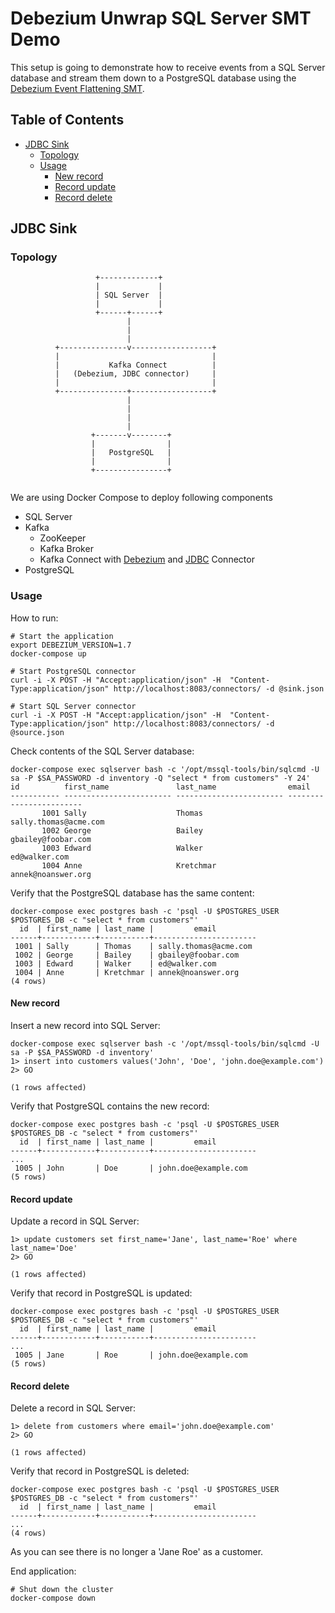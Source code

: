 # Debezium Unwrap SQL Server SMT Demo

This setup is going to demonstrate how to receive events from a SQL Server database and stream them down to a PostgreSQL database using the [Debezium Event Flattening SMT](https://debezium.io/docs/configuration/event-flattening/).

## Table of Contents

* [JDBC Sink](#jdbc-sink)
  * [Topology](#topology)
  * [Usage](#usage)
    * [New record](#new-record)
    * [Record update](#record-update)
    * [Record delete](#record-delete)

## JDBC Sink

### Topology

```text
                   +-------------+
                   |             |
                   | SQL Server  |
                   |             |
                   +------+------+
                          |
                          |
                          |
          +---------------v------------------+
          |                                  |
          |           Kafka Connect          |
          |   (Debezium, JDBC connector)     |
          |                                  |
          +---------------+------------------+
                          |
                          |
                          |
                          |
                  +-------v--------+
                  |                |
                  |   PostgreSQL   |
                  |                |
                  +----------------+


```

We are using Docker Compose to deploy following components

* SQL Server
* Kafka
  * ZooKeeper
  * Kafka Broker
  * Kafka Connect with [Debezium](https://debezium.io/) and  [JDBC](https://github.com/confluentinc/kafka-connect-jdbc) Connector
* PostgreSQL

### Usage

How to run:

```shell
# Start the application
export DEBEZIUM_VERSION=1.7
docker-compose up

# Start PostgreSQL connector
curl -i -X POST -H "Accept:application/json" -H  "Content-Type:application/json" http://localhost:8083/connectors/ -d @sink.json

# Start SQL Server connector
curl -i -X POST -H "Accept:application/json" -H  "Content-Type:application/json" http://localhost:8083/connectors/ -d @source.json
```

Check contents of the SQL Server database:

```shell
docker-compose exec sqlserver bash -c '/opt/mssql-tools/bin/sqlcmd -U sa -P $SA_PASSWORD -d inventory -Q "select * from customers" -Y 24'
id          first_name               last_name                email                   
----------- ------------------------ ------------------------ ------------------------
       1001 Sally                    Thomas                   sally.thomas@acme.com   
       1002 George                   Bailey                   gbailey@foobar.com      
       1003 Edward                   Walker                   ed@walker.com           
       1004 Anne                     Kretchmar                annek@noanswer.org      
```

Verify that the PostgreSQL database has the same content:

```shell
docker-compose exec postgres bash -c 'psql -U $POSTGRES_USER $POSTGRES_DB -c "select * from customers"'
  id  | first_name | last_name |         email         
------+------------+-----------+-----------------------
 1001 | Sally      | Thomas    | sally.thomas@acme.com
 1002 | George     | Bailey    | gbailey@foobar.com
 1003 | Edward     | Walker    | ed@walker.com
 1004 | Anne       | Kretchmar | annek@noanswer.org
(4 rows)
```

#### New record

Insert a new record into SQL Server:

```shell
docker-compose exec sqlserver bash -c '/opt/mssql-tools/bin/sqlcmd -U sa -P $SA_PASSWORD -d inventory'
1> insert into customers values('John', 'Doe', 'john.doe@example.com')
2> GO

(1 rows affected)
```

Verify that PostgreSQL contains the new record:

```shell
docker-compose exec postgres bash -c 'psql -U $POSTGRES_USER $POSTGRES_DB -c "select * from customers"'
  id  | first_name | last_name |         email         
------+------------+-----------+-----------------------
...
 1005 | John       | Doe       | john.doe@example.com
(5 rows)
```

#### Record update

Update a record in SQL Server:

```shell
1> update customers set first_name='Jane', last_name='Roe' where last_name='Doe'
2> GO

(1 rows affected)
```

Verify that record in PostgreSQL is updated:

```shell
docker-compose exec postgres bash -c 'psql -U $POSTGRES_USER $POSTGRES_DB -c "select * from customers"'
  id  | first_name | last_name |         email         
------+------------+-----------+-----------------------
...
 1005 | Jane       | Roe       | john.doe@example.com
(5 rows)
```

#### Record delete

Delete a record in SQL Server:

```shell
1> delete from customers where email='john.doe@example.com'
2> GO

(1 rows affected)
```

Verify that record in PostgreSQL is deleted:

```shell
docker-compose exec postgres bash -c 'psql -U $POSTGRES_USER $POSTGRES_DB -c "select * from customers"'
  id  | first_name | last_name |         email         
------+------------+-----------+-----------------------
...
(4 rows)
```

As you can see there is no longer a 'Jane Roe' as a customer.

End application:

```shell
# Shut down the cluster
docker-compose down
```
